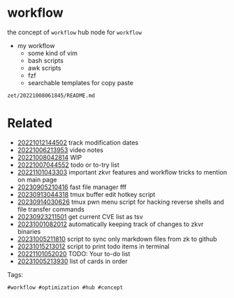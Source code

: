 # workflow

the concept of `workflow`
hub node for `workflow`

- my workflow
  - some kind of vim
  - bash scripts
  - awk scripts
  - fzf
  - searchable templates for copy paste

` zet/20221008061845/README.md `

# Related

- [20221012144502](/zet/20221012144502/README.md) track modification dates
- [20221006213953](/zet/20221006213953/README.md) video notes
- [20221008042814](/zet/20221008042814/README.md) WIP
- [20221007044552](/zet/20221007044552/README.md) todo or to-try list
- [20221101043303](/zet/20221101043303/README.md) important zkvr features and workflow tricks to mention on main page
- [20230905210416](/zet/20230905210416/README.md) fast file manager fff
- [20230913044318](/zet/20230913044318/README.md) tmux buffer edit hotkey script
- [20230914030626](/zet/20230914030626/README.md) tmux pwn menu script for hacking reverse shells and file transfer commands
- [20230923211501](/zet/20230923211501/README.md) get current CVE list as tsv
- [20231001082012](/zet/20231001082012/README.md) automatically keeping track of changes to zkvr binaries
- [20231005211810](/zet/20231005211810/README.md) script to sync only markdown files from zk to github
- [20231015213012](/zet/20231015213012/README.md) script to print todo items in terminal
- [20221101052020](/zet/20221101052020/README.md) TODO: Your to-do list
- [20231005213930](/zet/20231005213930/README.md) list of cards in order

Tags:

    #workflow #optimization #hub #concept
